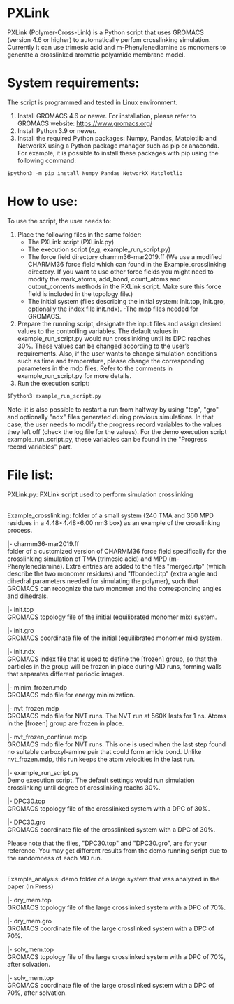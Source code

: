 # PXLink

PXLink (Polymer-Cross-Link) is a Python script that uses GROMACS (version 4.6 or higher) to automatically perfom crosslinking simulation. Currently it can use trimesic acid and m-Phenylenediamine as monomers to generate a crosslinked aromatic polyamide membrane model.

# System requirements:

The script is programmed and tested in Linux environment. 
1.	Install GROMACS 4.6 or newer. For installation, please refer to GROMACS website:  https://www.gromacs.org/
2.	Install Python 3.9 or newer. 
3.  Install the required Python packages: Numpy, Pandas, Matplotlib and NetworkX using a Python package manager such as pip or anaconda. For example, it is possible to install these packages with pip using the following command:
```C
$python3 -m pip install Numpy Pandas NetworkX Matplotlib
```


# How to use:

To use the script, the user needs to:
1. Place the following files in the same folder:
    - The PXLink script (PXLink.py)
    - The execution script (e,g, example_run_script.py)
    - The force field directory charmm36-mar2019.ff (We use a modified CHARMM36 force field which can found in the Example_crosslinking directory. If you want to use other force fields you might need to modify the mark_atoms, add_bond, count_atoms and output_contents methods in the PXLink script. Make sure this force field is included in the topology file.)
    - The initial system (files describing the initial system: init.top, init.gro, optionally the index file init.ndx).
    -The mdp files needed for GROMACS.
2. Prepare the running script, designate the input files and assign desired values to the controlling variables. The default values in example_run_script.py would run crosslinking until its DPC reaches 30%. These values can be changed according to the user’s requirements. Also, if the user wants to change simulation conditions such as time and temperature, please change the corresponding parameters in the mdp files. Refer to the comments in example_run_script.py for more details.
3. Run the execution script: 
```C
$Python3 example_run_script.py
```
Note: it is also possible to restart a run from halfway by using "top", "gro" and optionally "ndx" files generated during previous simulations. In that case, the user needs to modify the progress record variables to the values they left off (check the log file for the values). For the demo execution script example_run_script.py, these variables can be found in the "Progress record variables" part.


# File list:

PXLink.py: PXLink script used to perform simulation crosslinking
<br><br>

Example_crosslinking: folder of a small system (240 TMA and 360 MPD residues in a 4.48×4.48×6.00 nm3 box) as an example of the crosslinking process.

|- charmm36-mar2019.ff
<br>
folder of a customized version of CHARMM36 force field specifically for the crosslinking simulation of TMA (trimesic acid) and MPD (m-Phenylenediamine). Extra entries are added to the files "merged.rtp" (which describe the two monomer residues) and "ffbonded.itp" (extra angle and dihedral parameters needed for simulating the polymer), such that GROMACS can recognize the two monomer and the corresponding angles and dihedrals.

|- init.top
<br>
GROMACS topology file of the initial (equilibrated monomer mix) system.

|- init.gro
<br>
GROMACS coordinate file of the initial (equilibrated monomer mix) system.

|- init.ndx
<br>
GROMACS index file that is used to define the [frozen] group, so that the particles in the group will be frozen in place during MD runs, forming walls that separates different periodic images.

|- minim_frozen.mdp
<br>
GROMACS mdp file for energy minimization.

|- nvt_frozen.mdp
<br>
GROMACS mdp file for NVT runs. The NVT run at 560K lasts for 1 ns. Atoms in the [frozen] group are frozen in place.

|- nvt_frozen_continue.mdp
<br>
GROMACS mdp file for NVT runs. This one is used when the last step found no suitable carboxyl-amine pair that could form amide bond. Unlike nvt_frozen.mdp, this run keeps the atom velocities in the last run.

|- example_run_script.py
<br>
Demo execution script. The default settings would run simulation crosslinking until degree of crosslinking reachs 30%.

|- DPC30.top
<br>
GROMACS topology file of the crosslinked system with a DPC of 30%.

|- DPC30.gro
<br>
GROMACS coordinate file of the crosslinked system with a DPC of 30%.

Please note that the files, "DPC30.top" and "DPC30.gro", are for your reference. You may get different results from the demo running script due to the randomness of each MD run.
<br><br>

Example_analysis: demo folder of a large system that was analyzed in the paper (In Press)

|- dry_mem.top
<br>
GROMACS topology file of the large crosslinked system with a DPC of 70%.

|- dry_mem.gro
<br>
GROMACS coordinate file of the large crosslinked system with a DPC of 70%.

|- solv_mem.top
<br>
GROMACS topology file of the large crosslinked system with a DPC of 70%, after solvation.

|- solv_mem.top
<br>
GROMACS coordinate file of the large crosslinked system with a DPC of 70%, after solvation.

